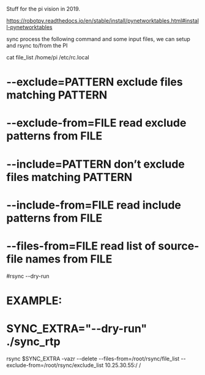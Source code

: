 Stuff for the pi vision in 2019.

https://robotpy.readthedocs.io/en/stable/install/pynetworktables.html#install-pynetworktables




sync process
the following command and some input files, we can setup and rsync to/from the PI


cat file_list
/home/pi
/etc/rc.local






# --exclude=PATTERN exclude files matching PATTERN
# --exclude-from=FILE read exclude patterns from FILE
# --include=PATTERN don’t exclude files matching PATTERN
# --include-from=FILE read include patterns from FILE
# --files-from=FILE read list of source-file names from FILE


#rsync --dry-run

# EXAMPLE:
# SYNC_EXTRA="--dry-run" ./sync_rtp

rsync $SYNC_EXTRA -vazr --delete --files-from=/root/rsync/file_list --exclude-from=/root/rsync/exclude_list 10.25.30.55:/ /


